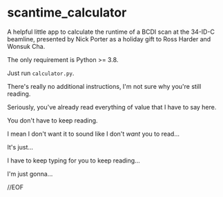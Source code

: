# scantime_calculator
A helpful little app to calculate the runtime of a BCDI scan at the 34-ID-C beamline, presented by Nick Porter as a holiday gift to Ross Harder and Wonsuk Cha.

The only requirement is Python >= 3.8.

Just run `calculator.py`.

There's really no additional instructions, I'm not sure why you're still reading.

Seriously, you've already read everything of value that I have to say here.

You don't have to keep reading.

I mean I don't want it to sound like I don't *want* you to read...

It's just...

I have to keep typing for you to keep reading...

I'm just gonna...

//EOF
